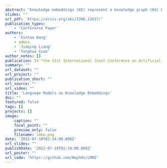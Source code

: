 ```yaml
---
abstract: 'Knowledge embeddings (KE) represent a knowledge graph (KG) by embedding entities and relations into continuous vector spaces. Existing methods are mainly structure-based or description-based. Structure-based methods learn representations that preserve the inherent structure of KGs. They cannot well represent abundant long-tail entities in real-world KGs with limited structural information. Description-based methods leverage textual information and language models. Prior approaches in this direction barely outperform structure-based ones, and suffer from problems like expensive negative sampling and restrictive description demand. In this paper, we propose LMKE, which adopts Language Models to derive Knowledge Embeddings, aiming at both enriching representations of long-tail entities and solving problems of prior description-based methods. We formulate description-based KE learning with a contrastive learning framework to improve efficiency in training and evaluation. Experimental results show that LMKE achieves state-of-the-art performance on KE benchmarks of link prediction and triple classification, especially for long-tail entities.'
slides: ""
url_pdf: 'https://arxiv.org/abs/2206.12617/'
publication_types:
    - 'Conference Paper'
authors:
    - 'Xintao Wang' 
    - admin
    - 'Jiaqing Liang' 
    - 'Yanghua Xiao' 
author_notes: []
publication: In *the 31st International Joint Conference on Artificial Intelligence (**IJCAI 2022**)*
summary: ""
url_dataset: ""
url_project: ""
publication_short: ""
url_source: ""
url_video: ""
title: 'Language Models as Knowledge Embeddings'
doi: ""
featured: false
tags: []
projects: []
image:
    caption: ""
    focal_point: ""
    preview_only: false
    filename: lmke.png
date: '2022-07-10T02:34:00.000Z'
url_slides: ""
publishDate: '2022-07-10T02:34:00.000Z'
url_poster: ""
url_code: 'https://github.com/Neph0s/LMKE'
---
```

